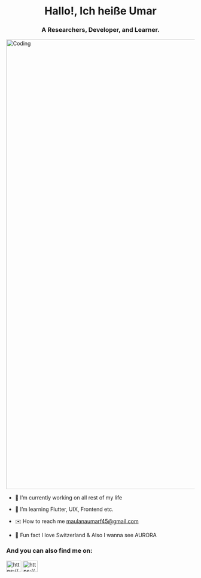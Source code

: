 <h1 align="center">Hallo!, Ich heiße Umar </h1>
<h3 align="center">A Researchers, Developer, and Learner.</h3>
<img align="center" alt="Coding" width="1200" src="https://visme.co/blog/wp-content/uploads/2020/03/animation-software-header-wide.gif">

- 👷 I’m currently working on all rest of my life

- 🔰 I’m learning Flutter, UIX, Frontend etc.

- ✉️ How to reach me maulanaumarf45@gmail.com

- 🌟 Fun fact I love Switzerland & Also I wanna see AURORA

<h3 align="left">And you can also find me on:</h3>
<p align="left">
<a href="https://linkedin.com/in/https://www.linkedin.com/in/maulanaumarf/" target="blank"><img align="center" src="https://raw.githubusercontent.com/rahuldkjain/github-profile-readme-generator/master/src/images/icons/Social/linked-in-alt.svg" alt="https://www.linkedin.com/in/maulanaumarf/" height="30" width="40" /></a>
<a href="https://instagram.com/https://www.instagram.com/maulanaumar_f/" target="blank"><img align="center" src="https://raw.githubusercontent.com/rahuldkjain/github-profile-readme-generator/master/src/images/icons/Social/instagram.svg" alt="https://www.instagram.com/maulanaumar_f/" height="30" width="40" /></a>
</p>
